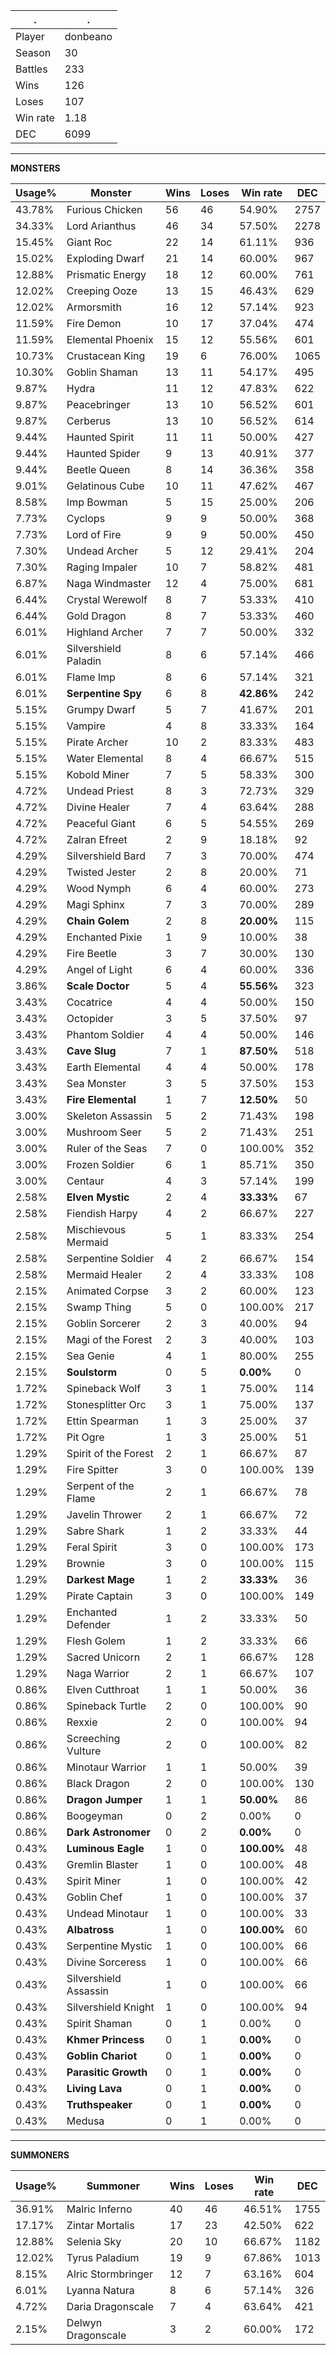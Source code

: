 .|.
|-|-
Player|donbeano
Season|30
Battles|233
Wins|126
Loses|107
Win rate|1.18
DEC|6099

---
**MONSTERS**

Usage%|Monster|Wins|Loses|Win rate|DEC|
-|-|-|-|-|-|
43.78%|Furious Chicken|56|46|54.90%|2757|
34.33%|Lord Arianthus|46|34|57.50%|2278|
15.45%|Giant Roc|22|14|61.11%|936|
15.02%|Exploding Dwarf|21|14|60.00%|967|
12.88%|Prismatic Energy|18|12|60.00%|761|
12.02%|Creeping Ooze|13|15|46.43%|629|
12.02%|Armorsmith|16|12|57.14%|923|
11.59%|Fire Demon|10|17|37.04%|474|
11.59%|Elemental Phoenix|15|12|55.56%|601|
10.73%|Crustacean King|19|6|76.00%|1065|
10.30%|Goblin Shaman|13|11|54.17%|495|
9.87%|Hydra|11|12|47.83%|622|
9.87%|Peacebringer|13|10|56.52%|601|
9.87%|Cerberus|13|10|56.52%|614|
9.44%|Haunted Spirit|11|11|50.00%|427|
9.44%|Haunted Spider|9|13|40.91%|377|
9.44%|Beetle Queen|8|14|36.36%|358|
9.01%|Gelatinous Cube|10|11|47.62%|467|
8.58%|Imp Bowman|5|15|25.00%|206|
7.73%|Cyclops|9|9|50.00%|368|
7.73%|Lord of Fire|9|9|50.00%|450|
7.30%|Undead Archer|5|12|29.41%|204|
7.30%|Raging Impaler|10|7|58.82%|481|
6.87%|Naga Windmaster|12|4|75.00%|681|
6.44%|Crystal Werewolf|8|7|53.33%|410|
6.44%|Gold Dragon|8|7|53.33%|460|
6.01%|Highland Archer|7|7|50.00%|332|
6.01%|Silvershield Paladin|8|6|57.14%|466|
6.01%|Flame Imp|8|6|57.14%|321|
6.01%|**Serpentine Spy**|6|8|**42.86%**|242|
5.15%|Grumpy Dwarf|5|7|41.67%|201|
5.15%|Vampire|4|8|33.33%|164|
5.15%|Pirate Archer|10|2|83.33%|483|
5.15%|Water Elemental|8|4|66.67%|515|
5.15%|Kobold Miner|7|5|58.33%|300|
4.72%|Undead Priest|8|3|72.73%|329|
4.72%|Divine Healer|7|4|63.64%|288|
4.72%|Peaceful Giant|6|5|54.55%|269|
4.72%|Zalran Efreet|2|9|18.18%|92|
4.29%|Silvershield Bard|7|3|70.00%|474|
4.29%|Twisted Jester|2|8|20.00%|71|
4.29%|Wood Nymph|6|4|60.00%|273|
4.29%|Magi Sphinx|7|3|70.00%|289|
4.29%|**Chain Golem**|2|8|**20.00%**|115|
4.29%|Enchanted Pixie|1|9|10.00%|38|
4.29%|Fire Beetle|3|7|30.00%|130|
4.29%|Angel of Light|6|4|60.00%|336|
3.86%|**Scale Doctor**|5|4|**55.56%**|323|
3.43%|Cocatrice|4|4|50.00%|150|
3.43%|Octopider|3|5|37.50%|97|
3.43%|Phantom Soldier|4|4|50.00%|146|
3.43%|**Cave Slug**|7|1|**87.50%**|518|
3.43%|Earth Elemental|4|4|50.00%|178|
3.43%|Sea Monster|3|5|37.50%|153|
3.43%|**Fire Elemental**|1|7|**12.50%**|50|
3.00%|Skeleton Assassin|5|2|71.43%|198|
3.00%|Mushroom Seer|5|2|71.43%|251|
3.00%|Ruler of the Seas|7|0|100.00%|352|
3.00%|Frozen Soldier|6|1|85.71%|350|
3.00%|Centaur|4|3|57.14%|199|
2.58%|**Elven Mystic**|2|4|**33.33%**|67|
2.58%|Fiendish Harpy|4|2|66.67%|227|
2.58%|Mischievous Mermaid|5|1|83.33%|254|
2.58%|Serpentine Soldier|4|2|66.67%|154|
2.58%|Mermaid Healer|2|4|33.33%|108|
2.15%|Animated Corpse|3|2|60.00%|123|
2.15%|Swamp Thing|5|0|100.00%|217|
2.15%|Goblin Sorcerer|2|3|40.00%|94|
2.15%|Magi of the Forest|2|3|40.00%|103|
2.15%|Sea Genie|4|1|80.00%|255|
2.15%|**Soulstorm**|0|5|**0.00%**|0|
1.72%|Spineback Wolf|3|1|75.00%|114|
1.72%|Stonesplitter Orc|3|1|75.00%|137|
1.72%|Ettin Spearman|1|3|25.00%|37|
1.72%|Pit Ogre|1|3|25.00%|51|
1.29%|Spirit of the Forest|2|1|66.67%|87|
1.29%|Fire Spitter|3|0|100.00%|139|
1.29%|Serpent of the Flame|2|1|66.67%|78|
1.29%|Javelin Thrower|2|1|66.67%|72|
1.29%|Sabre Shark|1|2|33.33%|44|
1.29%|Feral Spirit|3|0|100.00%|173|
1.29%|Brownie|3|0|100.00%|115|
1.29%|**Darkest Mage**|1|2|**33.33%**|36|
1.29%|Pirate Captain|3|0|100.00%|149|
1.29%|Enchanted Defender|1|2|33.33%|50|
1.29%|Flesh Golem|1|2|33.33%|66|
1.29%|Sacred Unicorn|2|1|66.67%|128|
1.29%|Naga Warrior|2|1|66.67%|107|
0.86%|Elven Cutthroat|1|1|50.00%|36|
0.86%|Spineback Turtle|2|0|100.00%|90|
0.86%|Rexxie|2|0|100.00%|94|
0.86%|Screeching Vulture|2|0|100.00%|82|
0.86%|Minotaur Warrior|1|1|50.00%|39|
0.86%|Black Dragon|2|0|100.00%|130|
0.86%|**Dragon Jumper**|1|1|**50.00%**|86|
0.86%|Boogeyman|0|2|0.00%|0|
0.86%|**Dark Astronomer**|0|2|**0.00%**|0|
0.43%|**Luminous Eagle**|1|0|**100.00%**|48|
0.43%|Gremlin Blaster|1|0|100.00%|48|
0.43%|Spirit Miner|1|0|100.00%|42|
0.43%|Goblin Chef|1|0|100.00%|37|
0.43%|Undead Minotaur|1|0|100.00%|33|
0.43%|**Albatross**|1|0|**100.00%**|60|
0.43%|Serpentine Mystic|1|0|100.00%|66|
0.43%|Divine Sorceress|1|0|100.00%|66|
0.43%|Silvershield Assassin|1|0|100.00%|66|
0.43%|Silvershield Knight|1|0|100.00%|94|
0.43%|Spirit Shaman|0|1|0.00%|0|
0.43%|**Khmer Princess**|0|1|**0.00%**|0|
0.43%|**Goblin Chariot**|0|1|**0.00%**|0|
0.43%|**Parasitic Growth**|0|1|**0.00%**|0|
0.43%|**Living Lava**|0|1|**0.00%**|0|
0.43%|**Truthspeaker**|0|1|**0.00%**|0|
0.43%|Medusa|0|1|0.00%|0|

---
**SUMMONERS**

Usage%|Summoner|Wins|Loses|Win rate|DEC|
-|-|-|-|-|-|
36.91%|Malric Inferno|40|46|46.51%|1755|
17.17%|Zintar Mortalis|17|23|42.50%|622|
12.88%|Selenia Sky|20|10|66.67%|1182|
12.02%|Tyrus Paladium|19|9|67.86%|1013|
8.15%|Alric Stormbringer|12|7|63.16%|604|
6.01%|Lyanna Natura|8|6|57.14%|326|
4.72%|Daria Dragonscale|7|4|63.64%|421|
2.15%|Delwyn Dragonscale|3|2|60.00%|172|
